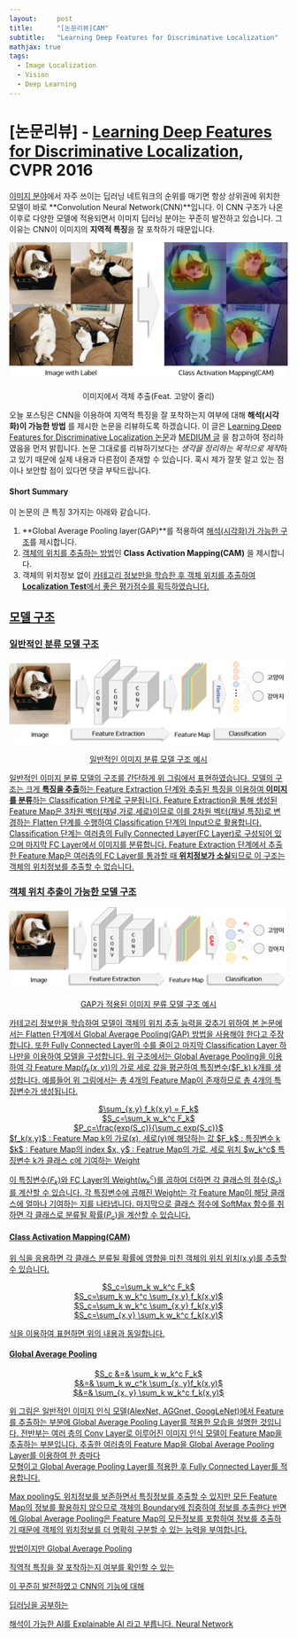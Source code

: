 ```yaml
---
layout:     post
title:      "[논문리뷰]CAM"
subtitle:   "Learning Deep Features for Discriminative Localization"
mathjax: true
tags:
  - Image Localization
  - Vision
  - Deep Learning
---
```


# [논문리뷰] - [Learning Deep Features for Discriminative Localization](https://arxiv.org/abs/1512.04150), CVPR 2016

<u>이미지 분야</u>에서 자주 쓰이는 딥러닝 네트워크의 순위를 매기면 항상 상위권에 위치한 모델이 바로 **Convolution Neural Network(CNN)**입니다.
이 CNN 구조가 나온 이후로 다양한 모델에 적용되면서 이미지 딥러닝 분야는 꾸준히 발전하고 있습니다.
그 이유는 CNN이 이미지의 **지역적 특징**을 잘 포착하기 때문입니다.

![](/img/in-post/2020/2020-09-29/cam_example.png)
<center>이미지에서 객체 추출(Feat. 고양이 줄리)</center>

오늘 포스팅은 CNN을 이용하여 지역적 특징을 잘 포착하는지 여부에 대해 **해석(시각화)이 가능한 방법** 를 제시한 논문을 리뷰하도록 하겠습니다.
이 글은 [Learning Deep Features for Discriminative Localization 논문](https://arxiv.org/abs/1512.04150)과 [MEDIUM 글](https://towardsdatascience.com/learning-deep-features-for-discriminative-localization-class-activation-mapping-2a653572be7f?gi=f6a5717f2f12) 을 참고하여 정리하였음을 먼저 밝힙니다.
논문 그대로를 리뷰하기보다는 *생각을 정리하는 목적으로 제작*하고 있기 때문에 실제 내용과 다른점이 존재할 수 있습니다. 
혹시 제가 잘못 알고 있는 점이나 보안할 점이 있다면 댓글 부탁드립니다.

#### Short Summary
이 논문의 큰 특징 3가지는 아래와 같습니다.

1. **Global Average Pooling layer(GAP)**를 적용하여 <u>해석(시각화)가 가능한 구조</u>를 제시합니다.
2. <u>객체의 위치를 추출하는 방법</u>인 **Class Activation Mapping(CAM)** 을 제시합니다.
3. 객체의 위치정보 없이 <u>카테고리 정보<u/>만을 학습한 후 객체 위치를 추출하여 **Localization Test**에서 좋은 평가점수를 획득하였습니다.

## 모델 구조

### 일반적인 분류 모델 구조
![](/img/in-post/2020/2020-09-29/formal_structure.png)
<center>일반적인 이미지 분류 모델 구조 예시</center>

일반적인 이미지 분류 모델의 구조를 간단하게 위 그림에서 표현하였습니다.
모델의 구조는 크게 **특징을 추출**하는 Feature Extraction 단계와 추출된 특징을 이용하여 **이미지를 분류**하는 Classification 단계로 구분됩니다.
Feature Extraction을 통해 생성된 Feature Map은 3차원 벡터(채널,가로,세로)이므로 이를 2차원 벡터(채널,특징)로 변경하는 Flatten 단계를 수행하여 Classification 단계의 Input으로 활용합니다.
Classification 단계는 여러층의 Fully Connected Layer(FC Layer)로 구성되어 있으며 마지막 FC Layer에서 이미지를 분류합니다.
Feature Extraction 단계에서 추출한 Feature Map은 <u>여러층의 FC Layer를 통과</u>할 때 **위치정보가 소실**되므로 이 구조는 객체의 위치정보를 추출할 수 없습니다.         

### 객체 위치 추출이 가능한 모델 구조 

![](/img/in-post/2020/2020-09-29/suggest_structure.png)
<center>GAP가 적용된 이미지 분류 모델 구조 예시</center>

카테고리 정보만을 학습하여 모델이 객체의 위치 추출 능력을 갖추기 위하여 본 논문에서는 Flatten 단계에서 Global Average Pooling(GAP) 방법을 사용해야 한다고 주장합니다.
또한 Fully Connected Layer의 수를 줄이고 마지막 Classification Layer 하나만을 이용하여 모델을 구성합니다.
위 구조에서는 Global Average Pooling을 이용하여 각 Feature Map($f_k(x,y)$)의 가로 세로 값을 평균하여 특징변수($F_k) k개를 생성합니다.
예를들어 위 그림에서는 총 4개의 Feature Map이 존재하므로 총 4개의 특징변수가 생성됩니다.

<center>$\sum_{x,y} f_k(x,y) = F_k$</center>
<center>$S_c=\sum_k w_k^c F_k$</center>
<center>$P_c=\frac{exp(S_c)}{\sum_c exp(S_c)}$</center>
$f_k(x,y)$ : Feature Map k의 가로(x), 세로(y)에 해당하는 값  
$F_k$ : 특징변수 k  
$k$ : Feature Map의 index  
$x, y$ : Featrue Map의 가로, 세로 위치  
$w_k^c$ 특징변수 k가 클래스 c에 기여하는 Weight  

이 특징변수($F_k$)와 FC Layer의 Weight($w_k^c$)를 곱하여 더하면 각 클래스의 점수($S_c$)를 계산할 수 있습니다.
각 특징변수에 곱해진 Weight는 각 Feature Map이 해당 클래스에 얼마나 기여하는 지를 나타냅니다.
마지막으로 클래스 점수에 SoftMax 함수를 취하면 각 클래스로 분류될 확률($P_c$)을 계산할 수 있습니다.

#### Class Activation Mapping(CAM)
위 식을 응용하면 각 클래스 분류될 확률에 영향을 미친 객체의 위치 위치(x,y)를 추출할 수 있습니다.

<center>$S_c=\sum_k w_k^c F_k$</center>
<center>$S_c=\sum_k w_k^c \sum_{x,y} f_k(x,y)$</center>
<center>$S_c=\sum_k w_k^c \sum_{x,y} f_k(x,y)$</center>
<center>$S_c=\sum_{x,y} \sum_k w_k^c f_k(x,y)$</center>






식을 이용하여 표현하면 위의 내용과 동일합니다.







  



#### Global Average Pooling
<center>$S_c &=& \sum_k w_k^c F_k$</center>
<center>$&=& \sum_k w_c^k \sum_{x, y}f_k(x,y)$</center>
<center>$&=& \sum_{x, y} \sum_k w_k^c f_k(x,y)$</center>
 
 
  


위 그림은 일반적인 이미지 인식 모델(AlexNet, AGGnet, GoogLeNet)에서 Feature를 추출하는 부분에 Global Average Pooling Layer를 적용한 모습을 설명한 것입니다.
전반부는 여러 층의 Conv Layer로 이루어진 이미지 인식 모델이 Feature Map을 추출하는 부분입니다.
추출한 여러층의 Feature Map을 Global Average Pooling Layer를 이용하여 한 층마다  
 모형이고 Global Average Pooling Layer를 적용한 후 Fully Connected Layer를 적용합니다. 
 
 Max pooling도 위치정보를 보존하면서 특징정보를 추출할 수 있지만 모든 Feature Map의 정보를 활용하지 않으므로 객체의 Boundary에 집중하여 정보를 추출한다
 반면에 Global Average Pooling은 Feature Map의 모든정보를 포함하여 정보를 추출하기 때문에 객체의 위치정보를 더 명확히 구분할 수 있는 능력을 부여합니다.
  
  방법이지만 Global Average Pooling






 직역적 특징을 잘 포착하는지 여부를 확인할 수 있는   

이 꾸준히 발전하였고 CNN의 기능에 대해   

딥러닝을 공부하는 



해석이 가능한 AI를 Explainable AI 라고 부릅니다. Neural Network 